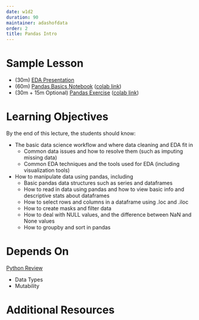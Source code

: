 ```yaml
---
date: w1d2
duration: 90
maintainer: adashofdata
order: 2
title: Pandas Intro
---
```


# Sample Lesson

* (30m) [EDA Presentation](Exploratory_Data_Analysis.key)
* (60m) [Pandas Basics Notebook](Intro-to-Pandas.ipynb) ([colab link](https://colab.research.google.com/github/thisismetis/dbs_ml_curriculum/blob/master/curriculum/ml_intro/pandas-intro/Intro-to-Pandas.ipynb))
* (30m + 15m Optional) [Pandas Exercise](pandas-exercise.ipynb) ([colab link](https://colab.research.google.com/github/thisismetis/dbs_ml_curriculum/blob/master/curriculum/ml_intro/pandas-intro/pandas-exercise.ipynb))

# Learning Objectives

By the end of this lecture, the students should know:
* The basic data science workflow and where data cleaning and EDA fit in
   * Common data issues and how to resolve them (such as imputing missing data)
   * Common EDA techniques and the tools used for EDA (including visualization tools)
* How to manipulate data using pandas, including
   * Basic pandas data structures such as series and dataframes
   * How to read in data using pandas and how to view basic info and descriptive stats about dataframes
   * How to select rows and columns in a dataframe using .loc and .iloc
   * How to create masks and filter data
   * How to deal with NULL values, and the difference between NaN and None values
   * How to groupby and sort in pandas

# Depends On

[Python Review](https://github.com/thisismetis/dscurriculum_gamma/tree/master/curriculum/project-01/python-review)
* Data Types
* Mutability


# Additional Resources
